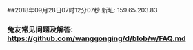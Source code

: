 ##2018年09月28日07时12分07秒 新址: 159.65.203.83
### 兔友常见问题及解答: https://github.com/wanggonging/d/blob/w/FAQ.md
